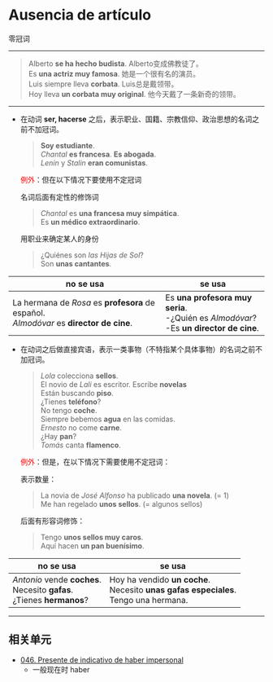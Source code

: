 # Ausencia de artículo
零冠词

----

> Alberto **se ha hecho budista**. Alberto变成佛教徒了。
> <br>
> Es **una actriz muy famosa**. 她是一个很有名的演员。
> <br>
> Luis siempre lleva **corbata**. Luis总是戴领带。
> <br>
> Hoy lleva **un corbata muy original**. 他今天戴了一条新奇的领带。

----

* 在动词 **ser, hacerse** 之后，表示职业、国籍、宗教信仰、政治思想的名词之前不加冠词。
  > **Soy estudiante**. <br>
  > _Chantal_ **es francesa**. **Es abogada**. <br>
  > _Lenin_ y _Stalin_ **eran comunistas**.

  <font color="red">例外</font>：但在以下情况下要使用不定冠词

  名词后面有定性的修饰词
  > _Chantal_ es **una francesa muy simpática**. <br>
  > Es **un médico extraordinario**.

  用职业来确定某人的身份
  > ¿Quiénes son _las Hijas de Sol_? <br>
  > Son **unas cantantes**.


| no se usa | se usa |
| --- | --- |
| La hermana de _Rosa_ es **profesora** de español. <br> _Almodóvar_ es **director de cine**. | Es **una profesora muy seria**. <br> -¿Quién es _Almodóvar_? <br> -Es **un director de cine**. |


* 在动词之后做直接宾语，表示一类事物（不特指某个具体事物）的名词之前不加冠词。
  > _Lola_ colecciona **sellos**. <br>
  > El novio de _Lali_ es escritor. Escribe **novelas**   <br>
  > Están buscando **piso**. <br>
  > ¿Tienes **teléfono**? <br>
  > No tengo **coche**. <br>
  > Siempre bebemos **agua** en las comidas. <br>
  > _Ernesto_ no come **carne**. <br>
  > ¿Hay **pan**? <br>
  > _Tomás_ canta **flamenco**.

  <font color="red">例外</font>：但是，在以下情况下需要使用不定冠词：

  表示数量：

  > La novia de _José Alfonso_ ha publicado **una novela**. (= 1) <br>
  > Me han regelado **unos sellos**. (= algunos sellos)

  后面有形容词修饰：

  > Tengo **unos sellos muy caros**. <br>
  > Aquí hacen **un pan buenísimo**.

| no se usa | se usa |
| --- | --- |
| _Antonio_ vende **coches**. <br> Necesito **gafas**. <br> ¿Tienes **hermanos**? | Hoy ha vendido **un coche**. <br> Necesito **unas gafas especiales**. <br> Tengo una hermana.|

-----

## 相关单元
- [046. Presente de indicativo de haber impersonal](047-hay-un-vaso-en-la-mesa.md)
  - 一般现在时 haber
